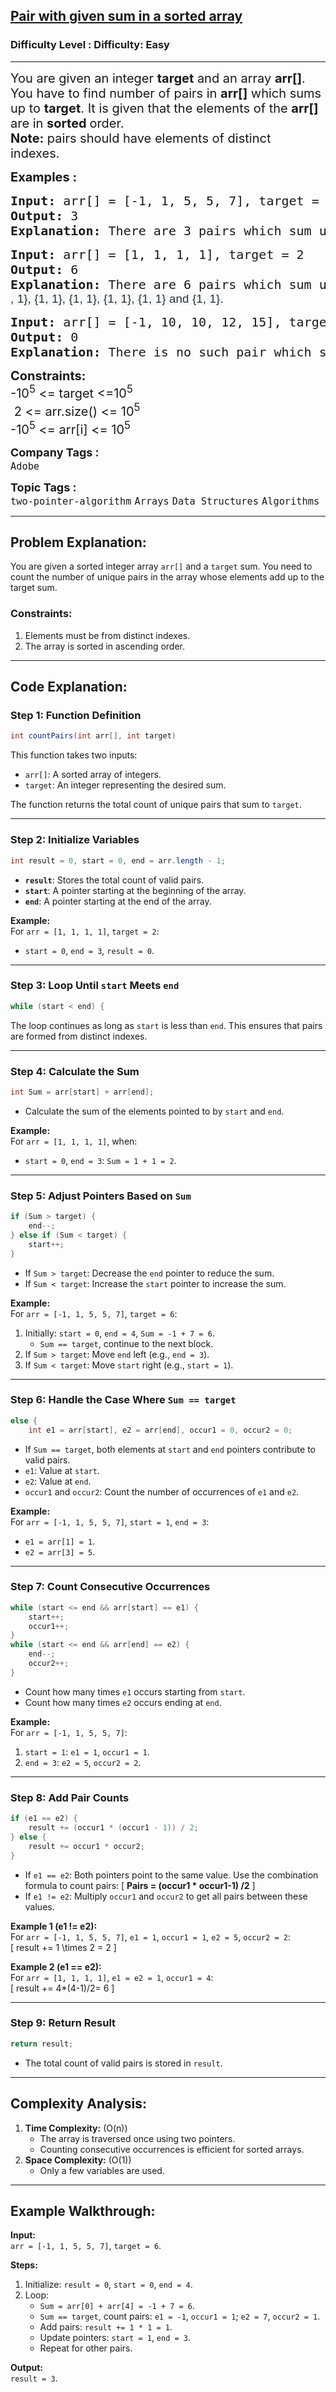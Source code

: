 <h2><a href="https://www.geeksforgeeks.org/problems/pair-with-given-sum-in-a-sorted-array4940/1">Pair with given sum in a sorted array</a></h2><h3>Difficulty Level : Difficulty: Easy</h3><hr><div class="problems_problem_content__Xm_eO"><p><span style="font-size: 20px;">You are given an integer <strong>target</strong> and an array <strong>arr[]</strong>. You have to find number of pairs in <strong>arr[]</strong> which sums up to <strong>target</strong>. It is given that the elements of the <strong>arr[]</strong> are in <strong>sorted </strong>order.<br><strong>Note:</strong> pairs should have elements of distinct indexes.&nbsp;</span></p>
<p><span style="font-size: 20px;"><strong>Examples :</strong></span></p>
<pre><span style="font-size: 20px;"><strong>Input: </strong>arr[] = [-1, 1, 5, 5, 7], target = 6
<strong>Output: </strong>3
<strong>Explanation: </strong>There are 3 pairs which sum up to 6 : {1, 5}, {1, 5} and {-1, 7}.
</span></pre>
<pre><span style="font-size: 20px;"><strong>Input: </strong>arr[] = [1, 1, 1, 1], target = 2<br></span><strong style="font-size: 20px;">Output: </strong><span style="font-size: 20px;">6<br></span><strong style="font-size: 20px;">Explanation: </strong><span style="font-size: 20px;">There are 6 pairs which sum up to 2 : {<span style="color: #273239; font-family: Nunito, sans-serif; font-size: 14pt; letter-spacing: 0.162px; text-wrap-mode: wrap; background-color: #f9f9f9;">1, 1}, {1, 1}, {1, 1}, {1, 1}, {1, 1} and {1, 1}.</span></span></pre>
<pre><span style="font-size: 20px;"><strong>Input: </strong>arr[] = [-1, 10, 10, 12, 15], target = 125
<strong>Output: </strong>0
<strong>Explanation: </strong>There is no such pair which sums up to 4.</span></pre>
<p><span style="font-size: 20px;"><strong>Constraints:</strong><br>-10<sup>5</sup> &lt;= target &lt;=10<sup>5</sup><br>&nbsp;2 &lt;= arr.size() &lt;= 10<sup>5</sup><br>-10<sup>5</sup> &lt;= arr[i] &lt;= 10<sup>5</sup></span></p></div><p><span style=font-size:18px><strong>Company Tags : </strong><br><code>Adobe</code>&nbsp;<br><p><span style=font-size:18px><strong>Topic Tags : </strong><br><code>two-pointer-algorithm</code>&nbsp;<code>Arrays</code>&nbsp;<code>Data Structures</code>&nbsp;<code>Algorithms</code>&nbsp;











---

## Problem Explanation:
You are given a sorted integer array `arr[]` and a `target` sum. You need to count the number of unique pairs in the array whose elements add up to the target sum. 

### Constraints:
1. Elements must be from distinct indexes.
2. The array is sorted in ascending order.

---

## Code Explanation:

### **Step 1: Function Definition**
```java
int countPairs(int arr[], int target)
```
This function takes two inputs:
- `arr[]`: A sorted array of integers.
- `target`: An integer representing the desired sum.

The function returns the total count of unique pairs that sum to `target`.

---

### **Step 2: Initialize Variables**
```java
int result = 0, start = 0, end = arr.length - 1;
```
- **`result`**: Stores the total count of valid pairs.
- **`start`**: A pointer starting at the beginning of the array.
- **`end`**: A pointer starting at the end of the array.

**Example:**  
For `arr = [1, 1, 1, 1]`, `target = 2`:  
- `start = 0`, `end = 3`, `result = 0`.

---

### **Step 3: Loop Until `start` Meets `end`**
```java
while (start < end) {
```
The loop continues as long as `start` is less than `end`. This ensures that pairs are formed from distinct indexes.

---

### **Step 4: Calculate the Sum**
```java
int Sum = arr[start] + arr[end];
```
- Calculate the sum of the elements pointed to by `start` and `end`.

**Example:**  
For `arr = [1, 1, 1, 1]`, when:
- `start = 0`, `end = 3`: `Sum = 1 + 1 = 2`.

---

### **Step 5: Adjust Pointers Based on `Sum`**
```java
if (Sum > target) {
    end--;
} else if (Sum < target) {
    start++;
}
```
- If `Sum > target`: Decrease the `end` pointer to reduce the sum.
- If `Sum < target`: Increase the `start` pointer to increase the sum.

**Example:**  
For `arr = [-1, 1, 5, 5, 7]`, `target = 6`:
1. Initially: `start = 0`, `end = 4`, `Sum = -1 + 7 = 6`.
   - `Sum == target`, continue to the next block.
2. If `Sum > target`: Move `end` left (e.g., `end = 3`).
3. If `Sum < target`: Move `start` right (e.g., `start = 1`).

---

### **Step 6: Handle the Case Where `Sum == target`**
```java
else {
    int e1 = arr[start], e2 = arr[end], occur1 = 0, occur2 = 0;
```
- If `Sum == target`, both elements at `start` and `end` pointers contribute to valid pairs.
- `e1`: Value at `start`.
- `e2`: Value at `end`.
- `occur1` and `occur2`: Count the number of occurrences of `e1` and `e2`.

**Example:**  
For `arr = [-1, 1, 5, 5, 7]`, `start = 1`, `end = 3`:  
- `e1 = arr[1] = 1`.
- `e2 = arr[3] = 5`.

---

### **Step 7: Count Consecutive Occurrences**
```java
while (start <= end && arr[start] == e1) {
    start++;
    occur1++;
}
while (start <= end && arr[end] == e2) {
    end--;
    occur2++;
}
```
- Count how many times `e1` occurs starting from `start`.
- Count how many times `e2` occurs ending at `end`.

**Example:**  
For `arr = [-1, 1, 5, 5, 7]`:
1. `start = 1`: `e1 = 1`, `occur1 = 1`.
2. `end = 3`: `e2 = 5`, `occur2 = 2`.

---

### **Step 8: Add Pair Counts**
```java
if (e1 == e2) {
    result += (occur1 * (occur1 - 1)) / 2;
} else {
    result += occur1 * occur2;
}
```
- If `e1 == e2`: Both pointers point to the same value. Use the combination formula to count pairs:
  \[
  **Pairs = (occur1 * occur1-1) /2**
  \]
- If `e1 != e2`: Multiply `occur1` and `occur2` to get all pairs between these values.

**Example 1 (e1 != e2):**  
For `arr = [-1, 1, 5, 5, 7]`, `e1 = 1`, `occur1 = 1`, `e2 = 5`, `occur2 = 2`:  
\[
result += 1 \times 2 = 2
\]

**Example 2 (e1 == e2):**  
For `arr = [1, 1, 1, 1]`, `e1 = e2 = 1`, `occur1 = 4`:  
\[
result += 4*(4-1)/2= 6
\]

---

### **Step 9: Return Result**
```java
return result;
```
- The total count of valid pairs is stored in `result`.

---

## Complexity Analysis:
1. **Time Complexity:** \(O(n)\)
   - The array is traversed once using two pointers.
   - Counting consecutive occurrences is efficient for sorted arrays.
2. **Space Complexity:** \(O(1)\)
   - Only a few variables are used.

---

## Example Walkthrough:

**Input:**  
`arr = [-1, 1, 5, 5, 7]`, `target = 6`.

**Steps:**  
1. Initialize: `result = 0`, `start = 0`, `end = 4`.
2. Loop:
   - `Sum = arr[0] + arr[4] = -1 + 7 = 6`.
   - `Sum == target`, count pairs: `e1 = -1`, `occur1 = 1`; `e2 = 7`, `occur2 = 1`.
   - Add pairs: `result += 1 * 1 = 1`.
   - Update pointers: `start = 1`, `end = 3`.
   - Repeat for other pairs.

**Output:**  
`result = 3`.

